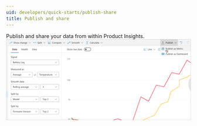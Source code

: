 ```yaml
---
uid: developers/quick-starts/publish-share
title: Publish and share
---
```


Publish and share your data from within Product Insights.
![Publish and share data](publish.png)
